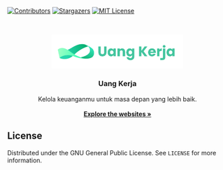<!-- SHIELDS -->
[![Contributors][contributors-shield]][contributors-url]
[![Stargazers][stars-shield]][stars-url]
[![MIT License][license-shield]][license-url]

<!-- LOGO -->
<br />
<p align="center">
  <a href="https://github.com/dyvue/uangkerja.id">
    <img src="logo-hr.png" alt="Uang Kerja" width="300">
  </a>

  <h3 align="center">Uang Kerja</h3>

  <p align="center">
    Kelola keuanganmu untuk masa depan yang lebih baik.
    <br/>
    <br/>
    <a href="javascript:void(0)"><strong>Explore the websites »</strong></a>
  </p>
</p>

<!-- LICENSE -->
## License

Distributed under the GNU General Public License. See `LICENSE` for more information.

<!-- MARKDOWN LINKS & IMAGES -->
[contributors-shield]: https://img.shields.io/github/contributors/dyvue/uangkerja.id.svg?style=for-the-badge
[contributors-url]: https://github.com/dyvue/uangkerja.id/graphs/contributors
[stars-shield]: https://img.shields.io/github/stars/dyvue/uangkerja.id.svg?style=for-the-badge
[stars-url]: https://github.com/dyvue/uangkerja.id/stargazers
[issues-shield]: https://img.shields.io/github/issues/dyvue/uangkerja.id.svg?style=for-the-badge
[license-shield]: https://img.shields.io/github/license/dyvue/uangkerja.id.svg?style=for-the-badge
[license-url]: https://github.com/dyvue/uangkerja.id/blob/master/LICENSE.txt